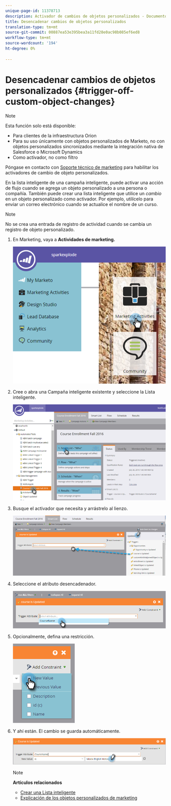 ```yaml
---
unique-page-id: 11378713
description: Activador de cambios de objetos personalizados - Documentos de marketing - Documentación del producto
title: Desencadenar cambios de objetos personalizados
translation-type: tm+mt
source-git-commit: 00887ea53e395bea3a11fd28e0ac98b085ef6ed8
workflow-type: tm+mt
source-wordcount: '194'
ht-degree: 0%

---
```



# Desencadenar cambios de objetos personalizados {#trigger-off-custom-object-changes}

>[!NOTE]
>
>Esta función solo está disponible:
>
>* Para clientes de la infraestructura Orion
>* Para su uso únicamente con objetos personalizados de Marketo, no con objetos personalizados sincronizados mediante la integración nativa de Salesforce o Microsoft Dynamics
>* Como activador, no como filtro

>
>
Póngase en contacto con [Soporte técnico de marketing](http://support.marketo.com) para habilitar los activadores de cambio de objeto personalizados.

En la lista inteligente de una campaña inteligente, puede activar una acción de flujo cuando se agrega un objeto personalizado a una persona o compañía. También puede crear una lista inteligente que utilice un *cambio* en un objeto personalizado como activador. Por ejemplo, utilícelo para enviar un correo electrónico cuando se actualice el nombre de un curso.

>[!NOTE]
>
>No se crea una entrada de registro de actividad cuando se cambia un registro de objeto personalizado.

1. En Marketing, vaya a **Actividades de marketing.**

   ![](assets/image2016-7-25-15-3a49-3a52.png)

1. Cree o abra una Campaña inteligente existente y seleccione la Lista inteligente.

   ![](assets/image2016-7-25-16-3a9-3a19.png)

1. Busque el activador que necesita y arrástrelo al lienzo.

   ![](assets/image2016-7-25-16-3a16-3a43.png)

1. Seleccione el atributo desencadenador.

   ![](assets/image2016-7-25-16-3a21-3a42.png)

1. Opcionalmente, defina una restricción.

   ![](assets/image2016-9-6-14-3a25-3a22.png)

1. Y ahí están. El cambio se guarda automáticamente.

   ![](assets/image2016-9-6-14-3a25-3a54.png)

   >[!NOTE]
   >
   >**Artículos relacionados**
   >
   >    
   >    
   >    * [Crear una Lista inteligente](../../../product-docs/core-marketo-concepts/smart-lists-and-static-lists/creating-a-smart-list/create-a-smart-list.md)
   >    * [Explicación de los objetos personalizados de marketing](understanding-marketo-custom-objects.md)


